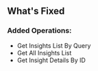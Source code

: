 ## What's Fixed
### Added Operations:
- Get Insights List By Query 
- Get All Insights List 
- Get Insight Details By ID